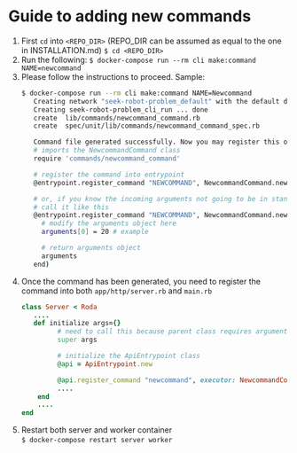 # Guide to adding new commands

1. First `cd` into `<REPO_DIR>` (REPO_DIR can be assumed as equal to the one in INSTALLATION.md)
   `$ cd <REPO_DIR>`
2. Run the following:
   `$ docker-compose run --rm cli make:command NAME=newcommand`
3. Please follow the instructions to proceed. Sample:  
   ```sh
   $ docker-compose run --rm cli make:command NAME=Newcommand                                                                                              
      Creating network "seek-robot-problem_default" with the default driver
      Creating seek-robot-problem_cli_run ... done
      create  lib/commands/newcommand_command.rb
      create  spec/unit/lib/commands/newcommand_command_spec.rb

      Command file generated successfully. Now you may register this on any Entrypoint (CLIEntrypoint or ApiEntrypoint) like this: 
      # imports the NewcommandCommand class
      require 'commands/newcommand_command'

      # register the command into entrypoint
      @entrypoint.register_command "NEWCOMMAND", NewcommandCommand.new

      # or, if you know the incoming arguments not going to be in standard array format
      # call it like this
      @entrypoint.register_command "NEWCOMMAND", NewcommandCommand.new, (arg_modifier: Proc.new do |arguments|
        # modify the arguments object here
        arguments[0] = 20 # example

        # return arguments object
        arguments
      end)
   ```
4. Once the command has been generated, you need to register the command into both `app/http/server.rb` and `main.rb`
   ```ruby
   class Server < Roda
      ....
      def initialize args={}
            # need to call this because parent class requires arguments
            super args

            # initialize the ApiEntrypoint class
            @api = ApiEntrypoint.new

            @api.register_command "newcommand", executor: NewcommandCommmand.new
            ....
       end
       ....
   end
   ```
5. Restart both server and worker container  
   `$ docker-compose restart server worker`
